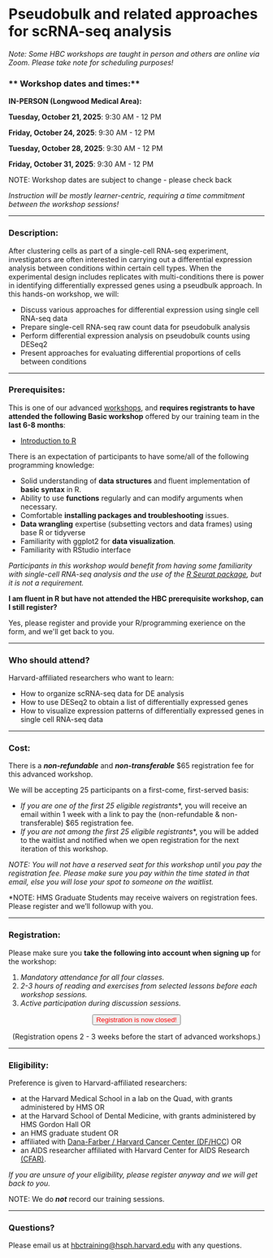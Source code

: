 # Pseudobulk and related approaches for scRNA-seq analysis

<!-- OLD: # Differential expression of single cell RNA-seq workshop -->

*Note: Some HBC workshops are taught in person and others are online via Zoom. Please take note for scheduling purposes!*
<!-- *Note: In 2024, some workshops will be taught in person and others will be online via Zoom.* -->


### ** Workshop dates and times:**
**IN-PERSON (Longwood Medical Area):** 

**Tuesday, October 21, 2025**: 9:30 AM - 12 PM

**Friday, October 24, 2025**: 9:30 AM - 12 PM

**Tuesday, October 28, 2025**: 9:30 AM - 12 PM

**Friday, October 31, 2025**: 9:30 AM - 12 PM


NOTE: Workshop dates are subject to change - please check back

_Instruction will be mostly learner-centric, requiring a time commitment between the workshop sessions!_

---

### **Description:**
After clustering cells as part of a single-cell RNA-seq experiment, investigators are often interested in carrying out a differential expression analysis between conditions within certain cell types. When the experimental design includes replicates with multi-conditions there is power in identifying differentially expressed genes using a pseudbulk approach.  In this hands-on workshop, we will:

- Discuss various approaches for differential expression using single cell RNA-seq data
- Prepare single-cell RNA-seq raw count data for pseudobulk analysis
- Perform differential expression analysis on pseudobulk counts using DESeq2
- Present approaches for evaluating differential proportions of cells between conditions


---

### **Prerequisites:**

This is one of our advanced [workshops](https://hbctraining.github.io/main/), and **requires registrants to have attended the following Basic workshop** offered by our training team in the **last 6-8 months**:  

- [Introduction to R](https://hbctraining.github.io/main/registrations/AllFunders_Intro-to-R)

There is an expectation of participants to have some/all of the following programming knowledge:

* Solid understanding of **data structures** and fluent implementation of **basic syntax** in R.
* Ability to use **functions** regularly and can modify arguments when necessary.
* Comfortable **installing packages and troubleshooting** issues.
* **Data wrangling** expertise (subsetting vectors and data frames) using base R or tidyverse
* Familiarity with ggplot2 for **data visualization**.
* Familiarity with RStudio interface

_Participants in this workshop would benefit from having some familiarity with single-cell RNA-seq analysis and the use of the [R Seurat package](https://satijalab.org/seurat/), but it is not a requirement._

**I am fluent in R but have not attended the HBC prerequisite workshop, can I still register?**

Yes, please register and provide your R/programming exerience on the form, and we'll get back to you.

<!--
**AND** please do the following:

- Complete the registration first
- Then email us directly at hbctraining@hsph.harvard.edu with a description of your experience/usage of R. -->

---

### **Who should attend?**

Harvard-affiliated researchers who want to learn: 

- How to organize scRNA-seq data for DE analysis
- How to use DESeq2 to obtain a list of differentially expressed genes
- How to visualize expression patterns of differentially expressed genes in single cell RNA-seq data


---

### **Cost:**

There is a ***non-refundable*** and ***non-transferable*** $65 registration fee for this advanced workshop.

We will be accepting 25 participants on a first-come, first-served basis:

- **If you are one of the first 25 eligible* registrants**, you will receive an email within 1 week with a link to pay the (non-refundable & non-transferable) $65 registration fee. 
- **If you are not among the first 25 eligible* registrants**, you will be added to the waitlist and notified when we open registration for the next iteration of this workshop.

*NOTE: You will not have a reserved seat for this workshop until you pay the registration fee. Please make sure you pay within the time stated in that email, else you will lose your spot to someone on the waitlist.*

*NOTE: HMS Graduate Students may receive waivers on registration fees. Please register and we’ll followup with you.

---

### **Registration:**

Please make sure you **take the following into account when signing up** for the workshop:

1. _Mandatory attendance for all four classes._
2. _2-3 hours of reading and exercises from selected lessons before each workshop sessions._
3. _Active participation during discussion sessions._

<div style="text-align:center">
	 <a><button name="button" style = "color: red" >Registration is now closed!</button></a>
</div>

<div style="text-align:center"> 
	
(Registration opens 2 - 3 weeks before the start of advanced workshops.)
</div> 

<!--
<div style="text-align:center">
	 <a><button name="button" style = "color: blue" onclick="location.href='https://harvard.az1.qualtrics.com/jfe/form/SV_88Qi9mDKwHqz3hA'">Click here to Register!</button></a>
</div>

<div style="text-align:center">
	 (Please check the eligibility requirements below prior to registering)
</div> 
-->

<!-- This content will not appear in the rendered Markdown -->


---

### **Eligibility:**

Preference is given to Harvard-affiliated researchers:
- at the Harvard Medical School in a lab on the Quad, with grants administered by HMS OR
- at the Harvard School of Dental Medicine, with grants administered by HMS Gordon Hall OR
- an HMS graduate student OR 
- affiliated with [Dana-Farber / Harvard Cancer Center (DF/HCC](https://www.dfhcc.harvard.edu)) OR
- an AIDS researcher affiliated with Harvard Center for AIDS Research [(CFAR)](https://cfar.globalhealth.harvard.edu/).

*If you are unsure of your eligibility, please register anyway and we will get back to you.*


NOTE: We do ***not*** record our training sessions. 

---

### **Questions?**

Please email us at hbctraining@hsph.harvard.edu with any questions.
